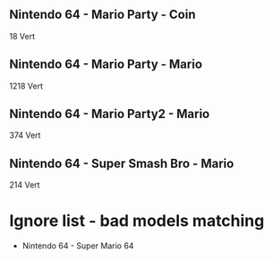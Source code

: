 ## Nintendo 64 - Mario Party - Coin

18 Vert

## Nintendo 64 - Mario Party - Mario

1218 Vert

## Nintendo 64 - Mario Party2 - Mario

374 Vert

## Nintendo 64 - Super Smash Bro - Mario

214 Vert

# Ignore list - bad models matching

* Nintendo 64 - Super Mario 64